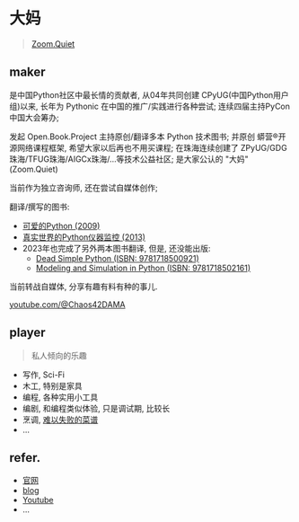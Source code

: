 # 大妈
> [Zoom.Quiet](zoomquiet+hedy@gmail.com)

## maker

是中国Python社区中最长情的贡献者, 
从04年共同创建 CPyUG(中国Python用户组)以来,
长年为 Pythonic 在中国的推广/实践进行各种尝试;
连续四届主持PyCon中国大会筹办;

发起 Open.Book.Project 主持原创/翻译多本 Python 技术图书;
并原创 蟒营®开源网络课程框架, 希望大家以后再也不用买课程;
在珠海连续创建了 ZPyUG/GDG珠海/TFUG珠海/AIGCx珠海/…等技术公益社区;
是大家公认的 "大妈"(Zoom.Quiet)

当前作为独立咨询师, 还在尝试自媒体创作;

翻译/撰写的图书:

- [可爱的Python (2009)](https://book.douban.com/subject/3884108/)
- [真实世界的Python仪器监控 (2013)](https://book.douban.com/subject/20773481/)
- 2023年也完成了另外两本图书翻译, 但是, 还没能出版:
    + [Dead Simple Python (ISBN: 9781718500921)](https://book.douban.com/subject/36198571/)
    + [Modeling and Simulation in Python (ISBN: 9781718502161)](https://book.douban.com/subject/35591249/)

当前转战自媒体, 分享有趣有料有种的事儿.

[youtube.com/@Chaos42DAMA](https://www.youtube.com/@Chaos42DAMA)

## player
> 私人倾向的乐趣


- 写作, Sci-Fi
- 木工, 特别是家具
- 编程, 各种实用小工具
- 编剧, 和编程类似体验, 只是调试期, 比较长
- 烹调, [难以失败的菜谱](https://www.youtube.com/playlist?list=PLbUdpHqxsZwFLO9L7sT67pyD2goPNZmQJ)
- ...


## refer.

- [官网](https://zoomquiet.io)
- [blog](https://blog.zoomquiet.io/)
- [Youtube](https://www.youtube.com/@Chaos42DAMA)
- ...